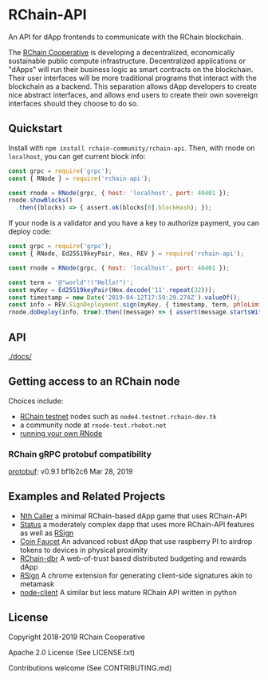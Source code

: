 # RChain-API

An API for dApp frontends to communicate with the RChain blockchain.

The [RChain Cooperative][1] is developing a decentralized, economically sustainable public compute infrastructure. Decentralized applications or "dApps" will run their business logic as smart contracts on the blockchain. Their user interfaces will be more traditional programs that interact with the blockchain as a backend. This separation allows dApp developers to create nice abstract interfaces, and allows end users to create their own sovereign interfaces should they choose to do so.

[1]: https://www.rchain.coop/


## Quickstart

Install with `npm install rchain-community/rchain-api`. Then, with
rnode on `localhost`, you can get current block info:


```js
const grpc = require('grpc');
const { RNode } = require('rchain-api');

const rnode = RNode(grpc, { host: 'localhost', port: 40401 });
rnode.showBlocks()
  .then((blocks) => { assert.ok(blocks[0].blockHash); });
```

If your node is a validator and you have a key to authorize payment, you can deploy code:

```js
const grpc = require('grpc');
const { RNode, Ed25519keyPair, Hex, REV } = require('rchain-api');

const rnode = RNode(grpc, { host: 'localhost', port: 40401 });

const term = '@"world"!("Hello!")';
const myKey = Ed25519keyPair(Hex.decode('11'.repeat(32)));
const timestamp = new Date('2019-04-12T17:59:29.274Z').valueOf();
const info = REV.SignDeployment.sign(myKey, { timestamp, term, phloLimit: 10000, phloPrice: 1 });
rnode.doDeploy(info, true).then((message) => { assert(message.startsWith('Success')); });
```

## API

[./docs/](./docs/index.md)


## Getting access to an RChain node

Choices include:

  - [RChain testnet][testnet] nodes such as `node4.testnet.rchain-dev.tk`
  - a community node at `rnode-test.rhobot.net`
  - [running your own RNode][2]
  
[testnet]: https://rchain.atlassian.net/wiki/spaces/CORE/pages/678756429/RChain+public+testnet+information
[2]: https://rchain.atlassian.net/wiki/spaces/CORE/pages/428376065/User+guide+for+running+RNode


### RChain gRPC protobuf compatibility

[protobuf][proto]: v0.9.1 bf1b2c6 Mar 28, 2019

[proto]: https://github.com/rchain/rchain/tree/bf1b2c6c6662515403c0a429e8c9fa25edd64638/models/src/main/protobuf


## Examples and Related Projects
* [Nth Caller](https://github.com/JoshOrndorff/nth-caller-game) a minimal RChain-based dApp game that uses RChain-API
* [Status](https://github.com/JoshOrndorff/RChain-Status) a moderately complex dapp that uses more RChain-API features as well as [RSign](https://github.com/dckc/RSign)
* [Coin Faucet](https://github.com/BlockSpaces/coin-faucet/) An advanced robust dApp that use raspberry PI to airdrop tokens to devices in physical proximity
* [RChain-dbr](https://github.com/dckc/rchain-dbr) A web-of-trust based distributed budgeting and rewards dApp
* [RSign](https://github.com/dckc/RSign) A chrome extension for generating client-side signatures akin to metamask
* [node-client](https://github.com/rchain/rchain/tree/dev/node-client) A similar but less mature RChain API written in python


## License
Copyright 2018-2019 RChain Cooperative

Apache 2.0 License (See LICENSE.txt)

Contributions welcome (See CONTRIBUTING.md)
